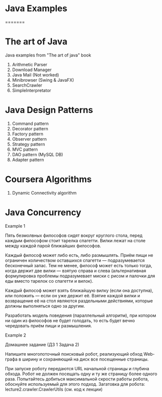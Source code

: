 # Java Examples
=======
# The art of Java
Java examples from "The art of java" book

1. Arithmetic Parser
2. Download Manager
3. Java Mail (Not worked)
4. Minibrowser (Swing & JavaFX)
5. SearchCrawler
6. SimpleInterpretator

# Java Design Patterns
1. Command pattern
2. Decorator pattern
3. Factory pattern
4. Observer pattern
5. Strategy pattern
6. MVC pattern
7. DAO pattern (MySQL DB)
8. Adapter pattern

# Coursera Algorithms
1. Dynamic Connectivity algorithm

# Java Concurrency
Example 1

Пять безмолвных философов сидят вокруг круглого стола, перед каждым философом стоит тарелка спагетти. Вилки лежат на столе между каждой парой ближайших философов.

Каждый философ может либо есть, либо размышлять. Приём пищи не ограничен количеством оставшихся спагетти — подразумевается бесконечный запас. Тем не менее, философ может есть только тогда, когда держит две вилки — взятую справа и слева (альтернативная формулировка проблемы подразумевает миски с рисом и палочки для еды вместо тарелок со спагетти и вилок).

Каждый философ может взять ближайшую вилку (если она доступна), или положить — если он уже держит её. Взятие каждой вилки и возвращение её на стол являются раздельными действиями, которые должны выполняться одно за другим.

Разработать модель поведения (параллельный алгоритм), при котором ни один из философов не будет голодать, то есть будет вечно чередовать приём пищи и размышления.



Example 2

Домашнее задание (ДЗ 1 Задача 2)

Напишите многопоточный поисковый робот, реализующий обход
Web-графа в ширину и сохраняющий на диск все посещенные страницы.

При запуске роботу передаются URL начальной страницы и глубина обхода.
Робот не должен посещать одну и ту же страницу более одного раза.
Попытайтесь добиться максимальной скрости работы робота, обоснуйте используемый для этого подход.
Загатовка для робота: lecture2.crawler.CrawlerUtils (см. код к лекции) 





